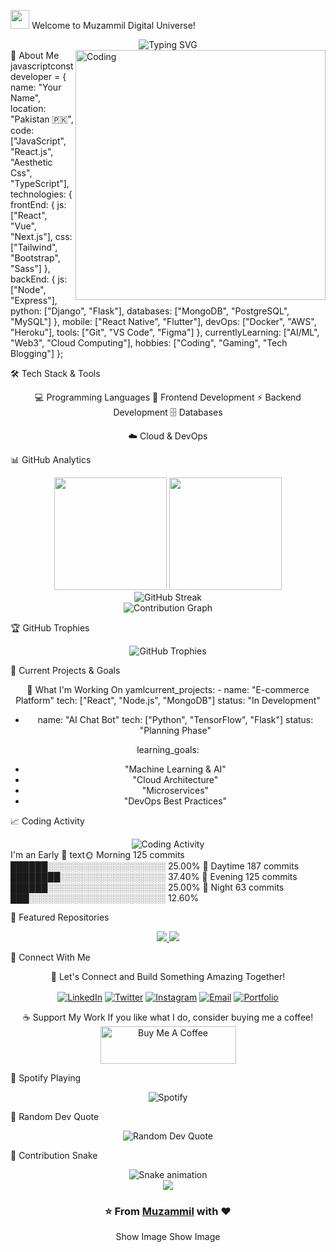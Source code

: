 

<img src="https://raw.githubusercontent.com/MartinHeinz/MartinHeinz/master/wave.gif" width="30px" height="30px"> Welcome to Muzammil Digital Universe!
<div align="center">
  <img src="https://readme-typing-svg.herokuapp.com?font=Fira+Code&size=32&duration=2800&pause=2000&color=A9FEF7&center=true&vCenter=true&width=940&lines=Hey+There!+I'm+a+Passionate+Developer+%F0%9F%91%A8%E2%80%8D%F0%9F%92%BB;Full+Stack+Developer+%7C+Problem+Solver;Always+Learning+New+Technologies+%F0%9F%9A%80;Welcome+to+my+GitHub+Profile!" alt="Typing SVG" />
</div>
<img align="right" alt="Coding" width="400" src="https://cdn.dribbble.com/users/1162077/screenshots/3848914/programmer.gif">
🚀 About Me
javascriptconst developer = {
    name: "Your Name",
    location: "Pakistan 🇵🇰",
    code: ["JavaScript", "React.js", "Aesthetic Css", "TypeScript"],
    technologies: {
        frontEnd: {
            js: ["React", "Vue", "Next.js"],
            css: ["Tailwind", "Bootstrap", "Sass"]
        },
        backEnd: {
            js: ["Node", "Express"],
            python: ["Django", "Flask"],
            databases: ["MongoDB", "PostgreSQL", "MySQL"]
        },
        mobile: ["React Native", "Flutter"],
        devOps: ["Docker", "AWS", "Heroku"],
        tools: ["Git", "VS Code", "Figma"]
    },
    currentlyLearning: ["AI/ML", "Web3", "Cloud Computing"],
    hobbies: ["Coding", "Gaming", "Tech Blogging"]
};
<br clear="both">

🛠️ Tech Stack & Tools
<div align="center">
💻 Programming Languages
🎨 Frontend Development
⚡ Backend Development
🗄️ Databases

☁️ Cloud & DevOps

</div>

📊 GitHub Analytics
<div align="center">
  <img height="180em" src="https://github-readme-stats.vercel.app/api?username=YOUR_USERNAME&show_icons=true&theme=tokyonight&include_all_commits=true&count_private=true"/>
  <img height="180em" src="https://github-readme-stats.vercel.app/api/top-langs/?username=muzammiltagrina&layout=compact&langs_count=8&theme=tokyonight"/>
</div>
<div align="center">
  <img src="https://github-readme-streak-stats.herokuapp.com/?user=muzammiltagrina&theme=tokyonight" alt="GitHub Streak" />
</div>
<div align="center">
  <img src="https://github-readme-activity-graph.vercel.app/graph?username=muzammiltagrina&theme=tokyo-night&hide_border=true&area=true" alt="Contribution Graph" />
</div>

🏆 GitHub Trophies
<div align="center">
  <img src="https://github-profile-trophy.vercel.app/?username=muzammiltagrina&theme=tokyonight&no-frame=true&no-bg=true&margin-w=4" alt="GitHub Trophies" />
</div>

🎯 Current Projects & Goals
<div align="center">
🚧 What I'm Working On
yamlcurrent_projects:
  - name: "E-commerce Platform"
    tech: ["React", "Node.js", "MongoDB"]
    status: "In Development"
    
  - name: "AI Chat Bot"
    tech: ["Python", "TensorFlow", "Flask"]
    status: "Planning Phase"
    
learning_goals:
  - "Machine Learning & AI"
  - "Cloud Architecture"
  - "Microservices"
  - "DevOps Best Practices"
</div>

📈 Coding Activity
<div align="center">
  <img src="https://wakatime.com/share/@YOUR_WAKATIME_USERNAME/d0d4e1e2-e0e8-4b8c-8a2f-2e6f5e8c9b8d.svg" alt="Coding Activity" />
</div>
<!--START_SECTION:waka-->
I'm an Early 🐤
text🌞 Morning    125 commits    ██████░░░░░░░░░░░░░░░░░░░   25.00% 
🌆 Daytime    187 commits    ████████░░░░░░░░░░░░░░░░░   37.40% 
🌃 Evening    125 commits    ██████░░░░░░░░░░░░░░░░░░░   25.00% 
🌙 Night      63 commits     ███░░░░░░░░░░░░░░░░░░░░░░   12.60%
<!--END_SECTION:waka-->

🌟 Featured Repositories
<div align="center">
  <a href="https://github.com/YOUR_USERNAME/project1">
    <img src="https://github-readme-stats.vercel.app/api/pin/?username=YOUR_USERNAME&repo=project1&theme=tokyonight" />
  </a>
  <a href="https://github.com/YOUR_USERNAME/project2">
    <img src="https://github-readme-stats.vercel.app/api/pin/?username=YOUR_USERNAME&repo=project2&theme=tokyonight" />
  </a>
</div>

🤝 Connect With Me
<div align="center">
💬 Let's Connect and Build Something Amazing Together!
<p>
<a href="https://linkedin.com/in/YOUR_LINKEDIN" target="blank"><img align="center" src="https://img.shields.io/badge/LinkedIn-0077B5?style=for-the-badge&logo=linkedin&logoColor=white" alt="LinkedIn" /></a>
<a href="https://twitter.com/YOUR_TWITTER" target="blank"><img align="center" src="https://img.shields.io/badge/Twitter-1DA1F2?style=for-the-badge&logo=twitter&logoColor=white" alt="Twitter" /></a>
<a href="https://instagram.com/YOUR_INSTAGRAM" target="blank"><img align="center" src="https://img.shields.io/badge/Instagram-E4405F?style=for-the-badge&logo=instagram&logoColor=white" alt="Instagram" /></a>
<a href="mailto:your.email@example.com"><img align="center" src="https://img.shields.io/badge/Gmail-D14836?style=for-the-badge&logo=gmail&logoColor=white" alt="Email" /></a>
<a href="https://YOUR_PORTFOLIO.com" target="blank"><img align="center" src="https://img.shields.io/badge/Portfolio-000000?style=for-the-badge&logo=About.me&logoColor=white" alt="Portfolio" /></a>
</p>
☕ Support My Work
If you like what I do, consider buying me a coffee!
<a href="https://www.buymeacoffee.com/YOUR_USERNAME" target="_blank"><img src="https://cdn.buymeacoffee.com/buttons/v2/default-yellow.png" alt="Buy Me A Coffee" height="60px" width="217px" ></a>
</div>

🎵 Spotify Playing
<div align="center">
  <img src="https://spotify-github-profile.vercel.app/api/spotify" alt="Spotify" />
</div>

💭 Random Dev Quote
<div align="center">
  <img src="https://quotes-github-readme.vercel.app/api?type=horizontal&theme=tokyonight" alt="Random Dev Quote" />
</div>

🐍 Contribution Snake
<div align="center">
  <img src="https://github.com/muzammiltagrina/muzammiltagrina/blob/output/github-contribution-grid-snake.svg" alt="Snake animation" />
</div>

<div align="center">
  <img src="https://capsule-render.vercel.app/api?type=waving&color=gradient&height=100&section=footer&text=Thanks%20for%20Visiting!&fontSize=16&fontColor=fff&animation=twinkling&fontAlignY=35" />
</div>
<div align="center">
  <h3>⭐️ From <a href="https://github.com/YOUR_USERNAME">Muzammil</a> with ❤️</h3>
Show Image
Show Image
</div>

  
